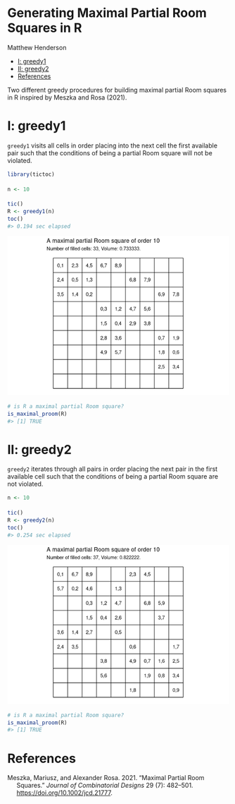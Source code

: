 Generating Maximal Partial Room Squares in R
================
Matthew Henderson

-   [I: greedy1](#i-greedy1)
-   [II: greedy2](#ii-greedy2)
-   [References](#references)

<!-- README.md is generated from README.Rmd. Please edit that file -->

Two different greedy procedures for building maximal partial Room
squares in R inspired by Meszka and Rosa (2021).

# I: greedy1

`greedy1` visits all cells in order placing into the next cell the first
available pair such that the conditions of being a partial Room square
will not be violated.

``` r
library(tictoc)

n <- 10

tic()
R <- greedy1(n)
toc()
#> 0.194 sec elapsed
```

![](figure/greedy1_example_plot-1.png)<!-- -->

``` r
# is R a maximal partial Room square?
is_maximal_proom(R)
#> [1] TRUE
```

# II: greedy2

`greedy2` iterates through all pairs in order placing the next pair in
the first available cell such that the conditions of being a partial
Room square are not violated.

``` r
n <- 10

tic()
R <- greedy2(n)
toc()
#> 0.254 sec elapsed
```

![](figure/greedy2_example_plot-1.png)<!-- -->

``` r
# is R a maximal partial Room square?
is_maximal_proom(R)
#> [1] TRUE
```

# References

<div id="refs" class="references csl-bib-body hanging-indent">

<div id="ref-meszkaMaximalPartialRoom2021" class="csl-entry">

Meszka, Mariusz, and Alexander Rosa. 2021. “Maximal Partial Room
Squares.” *Journal of Combinatorial Designs* 29 (7): 482–501.
<https://doi.org/10.1002/jcd.21777>.

</div>

</div>
